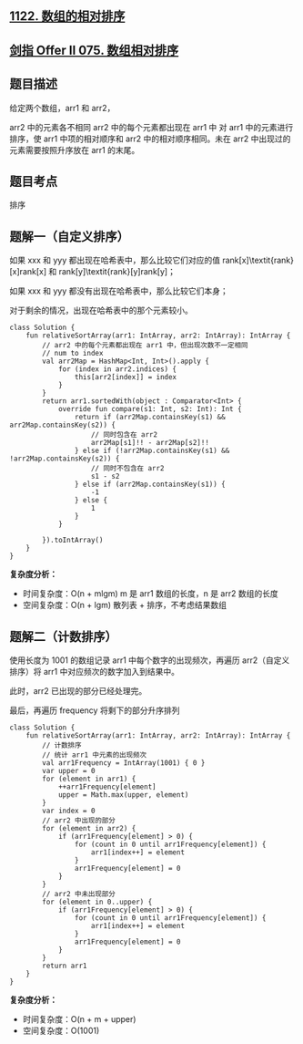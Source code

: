 ## [1122. 数组的相对排序](https://leetcode.cn/problems/relative-sort-array/description/)
## [剑指 Offer II 075. 数组相对排序](https://leetcode.cn/problems/0H97ZC/description/)

## 题目描述

给定两个数组，arr1 和 arr2，

arr2 中的元素各不相同
arr2 中的每个元素都出现在 arr1 中
对 arr1 中的元素进行排序，使 arr1 中项的相对顺序和 arr2 中的相对顺序相同。未在 arr2 中出现过的元素需要按照升序放在 arr1 的末尾。

## 题目考点

排序

## 题解一（自定义排序）

如果 xxx 和 yyy 都出现在哈希表中，那么比较它们对应的值 rank[x]\textit{rank}[x]rank[x] 和 rank[y]\textit{rank}[y]rank[y]；

如果 xxx 和 yyy 都没有出现在哈希表中，那么比较它们本身；

对于剩余的情况，出现在哈希表中的那个元素较小。

```
class Solution {
    fun relativeSortArray(arr1: IntArray, arr2: IntArray): IntArray {
        // arr2 中的每个元素都出现在 arr1 中，但出现次数不一定相同
        // num to index
        val arr2Map = HashMap<Int, Int>().apply {
            for (index in arr2.indices) {
                this[arr2[index]] = index
            }
        }
        return arr1.sortedWith(object : Comparator<Int> {
            override fun compare(s1: Int, s2: Int): Int {
                return if (arr2Map.containsKey(s1) && arr2Map.containsKey(s2)) {
                    // 同时包含在 arr2
                    arr2Map[s1]!! - arr2Map[s2]!!
                } else if (!arr2Map.containsKey(s1) && !arr2Map.containsKey(s2)) {
                    // 同时不包含在 arr2
                    s1 - s2
                } else if (arr2Map.containsKey(s1)) {
                    -1
                } else {
                    1
                }
            }

        }).toIntArray()
    }
}
```

**复杂度分析：**

- 时间复杂度：O(n + mlgm) m 是 arr1 数组的长度，n 是 arr2 数组的长度
- 空间复杂度：O(n + lgm) 散列表 + 排序，不考虑结果数组

## 题解二（计数排序）

使用长度为 1001 的数组记录 arr1 中每个数字的出现频次，再遍历 arr2（自定义排序）将 arr1 中对应频次的数字加入到结果中。

此时，arr2 已出现的部分已经处理完。

最后，再遍历 frequency 将剩下的部分升序排列

```
class Solution {
    fun relativeSortArray(arr1: IntArray, arr2: IntArray): IntArray {
        // 计数排序
        // 统计 arr1 中元素的出现频次
        val arr1Frequency = IntArray(1001) { 0 }
        var upper = 0
        for (element in arr1) {
            ++arr1Frequency[element]
            upper = Math.max(upper, element)
        }
        var index = 0
        // arr2 中出现的部分
        for (element in arr2) {
            if (arr1Frequency[element] > 0) {
                for (count in 0 until arr1Frequency[element]) {
                    arr1[index++] = element
                }
                arr1Frequency[element] = 0
            }
        }
        // arr2 中未出现部分
        for (element in 0..upper) {
            if (arr1Frequency[element] > 0) {
                for (count in 0 until arr1Frequency[element]) {
                    arr1[index++] = element
                }
                arr1Frequency[element] = 0
            }
        }
        return arr1
    }
}
```

**复杂度分析：**

- 时间复杂度：O(n + m + upper)
- 空间复杂度：O(1001) 
